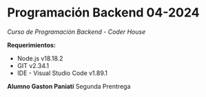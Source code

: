 # Programación Backend 04-2024
*Curso de Programación Backend - Coder House*

**Requerimientos:**
- Node.js v18.18.2
- GIT v2.34.1
- IDE - Visual Studio Code v1.89.1

**Alumno Gaston Paniati**
Segunda Prentrega
